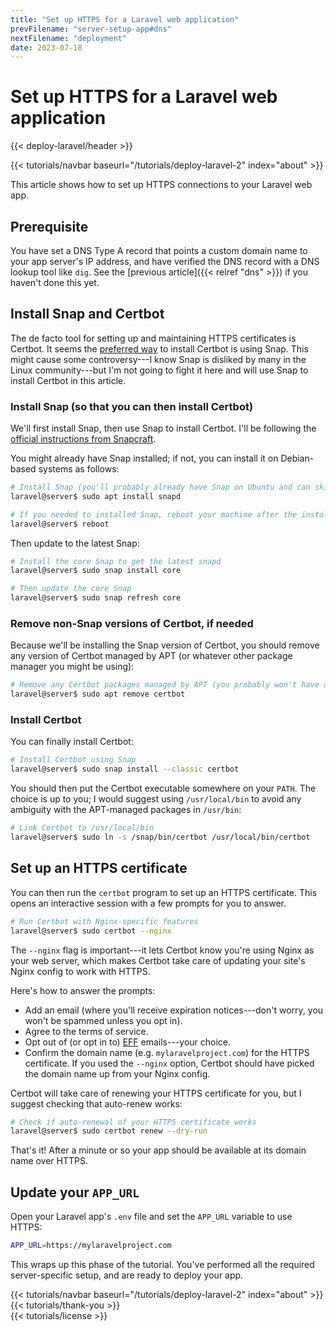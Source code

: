 ```yaml
---
title: "Set up HTTPS for a Laravel web application"
prevFilename: "server-setup-app#dns"
nextFilename: "deployment"
date: 2023-07-18
---
```


# Set up HTTPS for a Laravel web application

{{< deploy-laravel/header >}}
<div class="mt-4 mb-10">
{{< tutorials/navbar baseurl="/tutorials/deploy-laravel-2" index="about" >}}
</div>

This article shows how to set up HTTPS connections to your Laravel web app.

## Prerequisite

You have set a DNS Type A record that points a custom domain name to your app server's IP address, and have verified the DNS record with a DNS lookup tool like `dig`.
See the [previous article]({{< relref "dns" >}}) if you haven't done this yet.

## Install Snap and Certbot

The de facto tool for setting up and maintaining HTTPS certificates is Certbot.
It seems the [preferred way](https://certbot.eff.org/instructions) to install Certbot is using Snap.
This might cause some controversy---I know Snap is disliked by many in the Linux community---but I'm not going to fight it here and will use Snap to install Certbot in this article.

### Install Snap (so that you can then install Certbot)

We'll first install Snap, then use Snap to install Certbot.
I'll be following the [official instructions from Snapcraft](https://snapcraft.io/docs/installing-snapd).

You might already have Snap installed; if not, you can install it on Debian-based systems as follows:

```bash
# Install Snap (you'll probably already have Snap on Ubuntu and can skip this step.)
laravel@server$ sudo apt install snapd

# If you needed to installed Snap, reboot your machine after the installation.
laravel@server$ reboot
```

Then update to the latest Snap:

```bash
# Install the core Snap to get the latest snapd
laravel@server$ sudo snap install core

# Then update the core Snap
laravel@server$ sudo snap refresh core
```

### Remove non-Snap versions of Certbot, if needed

Because we'll be installing the Snap version of Certbot, you should remove any version of Certbot managed by APT (or whatever other package manager you might be using):

```bash
# Remove any Certbot packages managed by APT (you probably won't have any)
laravel@server$ sudo apt remove certbot
```

### Install Certbot

You can finally install Certbot:

```bash
# Install Certbot using Snap
laravel@server$ sudo snap install --classic certbot
```

You should then put the Certbot executable somewhere on your `PATH`.
The choice is up to you; I would suggest using `/usr/local/bin` to avoid any ambiguity with the APT-managed packages in `/usr/bin`:

```bash
# Link Certbot to /usr/local/bin
laravel@server$ sudo ln -s /snap/bin/certbot /usr/local/bin/certbot
```

## Set up an HTTPS certificate

You can then run the `certbot` program to set up an HTTPS certificate.
This opens an interactive session with a few prompts for you to answer.

```bash
# Run Certbot with Nginx-specific features
laravel@server$ sudo certbot --nginx
```

The `--nginx` flag is important---it lets Certbot know you're using Nginx as your web server, which makes Certbot take care of updating your site's Nginx config to work with HTTPS.

Here's how to answer the prompts:

- Add an email (where you'll receive expiration notices---don't worry, you won't be spammed unless you opt in).
- Agree to the terms of service.
- Opt out of (or opt in to) [EFF](https://en.wikipedia.org/wiki/Electronic_Frontier_Foundation) emails---your choice.
- Confirm the domain name (e.g. `mylaravelproject.com`) for the HTTPS certificate.
  If you used the `--nginx` option, Certbot should have picked the domain name up from your Nginx config.

Certbot will take care of renewing your HTTPS certificate for you, but I suggest checking that auto-renew works:

```bash
# Check if auto-renewal of your HTTPS certificate works
laravel@server$ sudo certbot renew --dry-run
```

That's it!
After a minute or so your app should be available at its domain name over HTTPS.

## Update your `APP_URL`

Open your Laravel app's `.env` file and set the `APP_URL` variable to use HTTPS:

```bash
APP_URL=https://mylaravelproject.com
```

This wraps up this phase of the tutorial.
You've performed all the required server-specific setup, and are ready to deploy your app.

<div class="mt-8">
{{< tutorials/navbar baseurl="/tutorials/deploy-laravel-2" index="about" >}}
</div>

<div class="mt-8">
{{< tutorials/thank-you >}}
<div>

<div class="mt-6">
{{< tutorials/license >}}
<div>

